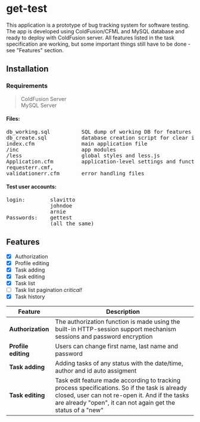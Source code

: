 # get-test
This application is a prototype of bug tracking system for software testing. The app is developed using ColdFusion/CFML and MySQL database and ready to deploy with ColdFusion server. All features listed in the task specification are working, but some important things still have to be done - see "Features" section.

## Installation  
### Requirements
> ColdFusion Server  
> MySQL Server
#### Files:
<pre>
db_working.sql          SQL dump of working DB for features testing  
db_create.sql           database creation script for clear installation  
index.cfm               main application file  
/inc                    app modules  
/less                   global styles and less.js  
Application.cfm         application-level settings and functions  
requesterr.cmf,  		
validationerr.cfm       error handling files  
</pre>
#### Test user accounts:
<pre>
login:        slavitto   
              johndoe  
              arnie 
Passwords:    gettest   
              (all the same)
</pre>

## Features

- [x] Authorization        
- [x] Profile editing      
- [x] Task adding
- [x] Task editing  
- [x] Task list            
- [ ] Task list pagination *critical!*
- [x] Task history           

Feature       		    |	Description
----------------------|-------------------------------------------------------------
**Authorization**         | The authorization function is made using the built-in HTTP-session support mechanism sessions and password encryption
**Profile editing**       | Users can change first name, last name and password
**Task adding**           | Adding tasks of any status with the date/time, author and id auto assigment
**Task editing**          | Task edit feature made according to tracking process specifications. So if the task is already closed, user can not re-open it. And if the tasks are already "open", it can not again get the status of a "new" 
